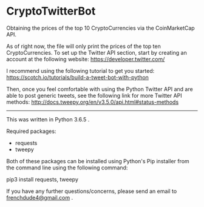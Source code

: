 # CryptoTwitterBot
Obtaining the prices of the top 10 CryptoCurrencies via the CoinMarketCap API.

As of right now, the file will only print the prices of the top ten CryptoCurrencies. To set up the Twitter API section, start by creating an account at the following website: https://developer.twitter.com/ 

I recommend using the following tutorial to get you started: https://scotch.io/tutorials/build-a-tweet-bot-with-python 

Then, once you feel comfortable with using the Python Twitter API and are able to post generic tweets, see the following link for more Twitter API methods: http://docs.tweepy.org/en/v3.5.0/api.html#status-methods  

-----------------------------------------------------------------------------------------------------------------------------------
This was written in Python 3.6.5 . 

Required packages:
- requests
- tweepy

Both of these packages can be installed using Python's Pip installer from the command line using the following command:

pip3 install requests, tweepy

If you have any further questions/concerns, please send an email to frenchdude4@gmail.com .

